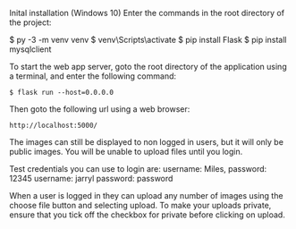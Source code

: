 Inital installation
(Windows 10) Enter the commands in the root directory of the project: 

$ py -3 -m venv venv
$ venv\Scripts\activate
$ pip install Flask
$ pip install mysqlclient

To start the web app server, goto the root directory of the application using a terminal, and enter the following command:

    $ flask run --host=0.0.0.0

Then goto the following url using a web browser:

    http://localhost:5000/


The images can still be displayed to non logged in users, but it will only be public images. You will be unable to upload files until you login.

Test credentials you can use to login are: 
    username: Miles, password: 12345
    username: jarryl password: password

When a user is logged in they can upload any number of images using the choose file button and selecting upload. To make your uploads private, ensure that you tick off the checkbox for private before clicking on upload.
